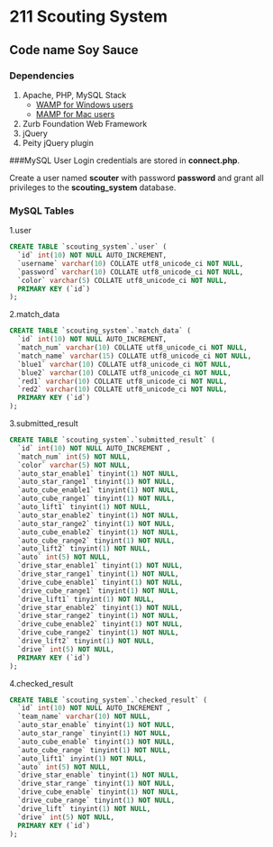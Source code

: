 # 211 Scouting System
## Code name Soy Sauce

### Dependencies
1. Apache, PHP, MySQL Stack
   * [WAMP for Windows users](www.wampserver.com)
   * [MAMP for Mac users](www.mamp.info)
2. Zurb Foundation Web Framework
3. jQuery
4. Peity jQuery plugin

###MySQL User
Login credentials are stored in **connect.php**.

Create a user named **scouter** with password **password** and grant all privileges to the **scouting_system** database.

### MySQL Tables
1.user
```sql
CREATE TABLE `scouting_system`.`user` (
  `id` int(10) NOT NULL AUTO_INCREMENT,
  `username` varchar(10) COLLATE utf8_unicode_ci NOT NULL,
  `password` varchar(10) COLLATE utf8_unicode_ci NOT NULL,
  `color` varchar(5) COLLATE utf8_unicode_ci NOT NULL,
  PRIMARY KEY (`id`)
);
```
2.match_data
```sql
CREATE TABLE `scouting_system`.`match_data` (
  `id` int(10) NOT NULL AUTO_INCREMENT,
  `match_num` varchar(10) COLLATE utf8_unicode_ci NOT NULL,
  `match_name` varchar(15) COLLATE utf8_unicode_ci NOT NULL,
  `blue1` varchar(10) COLLATE utf8_unicode_ci NOT NULL,
  `blue2` varchar(10) COLLATE utf8_unicode_ci NOT NULL,
  `red1` varchar(10) COLLATE utf8_unicode_ci NOT NULL,
  `red2` varchar(10) COLLATE utf8_unicode_ci NOT NULL,
  PRIMARY KEY (`id`)
);
```
3.submitted_result
```sql
CREATE TABLE `scouting_system`.`submitted_result` (
  `id` int(10) NOT NULL AUTO_INCREMENT ,
  `match_num` int(5) NOT NULL,
  `color` varchar(5) NOT NULL,
  `auto_star_enable1` tinyint(1) NOT NULL,
  `auto_star_range1` tinyint(1) NOT NULL,
  `auto_cube_enable1` tinyint(1) NOT NULL,
  `auto_cube_range1` tinyint(1) NOT NULL,
  `auto_lift1` tinyint(1) NOT NULL,
  `auto_star_enable2` tinyint(1) NOT NULL,
  `auto_star_range2` tinyint(1) NOT NULL,
  `auto_cube_enable2` tinyint(1) NOT NULL,
  `auto_cube_range2` tinyint(1) NOT NULL,
  `auto_lift2` tinyint(1) NOT NULL,
  `auto` int(5) NOT NULL,
  `drive_star_enable1` tinyint(1) NOT NULL,
  `drive_star_range1` tinyint(1) NOT NULL,
  `drive_cube_enable1` tinyint(1) NOT NULL,
  `drive_cube_range1` tinyint(1) NOT NULL,
  `drive_lift1` tinyint(1) NOT NULL,
  `drive_star_enable2` tinyint(1) NOT NULL,
  `drive_star_range2` tinyint(1) NOT NULL,
  `drive_cube_enable2` tinyint(1) NOT NULL,
  `drive_cube_range2` tinyint(1) NOT NULL,
  `drive_lift2` tinyint(1) NOT NULL,
  `drive` int(5) NOT NULL,
  PRIMARY KEY (`id`)
);
```
4.checked_result
```sql
CREATE TABLE `scouting_system`.`checked_result` (
  `id` int(10) NOT NULL AUTO_INCREMENT ,
  `team_name` varchar(10) NOT NULL,
  `auto_star_enable` tinyint(1) NOT NULL,
  `auto_star_range` tinyint(1) NOT NULL,
  `auto_cube_enable` tinyint(1) NOT NULL,
  `auto_cube_range` tinyint(1) NOT NULL,
  `auto_lift1` inyint(1) NOT NULL,
  `auto` int(5) NOT NULL,
  `drive_star_enable` tinyint(1) NOT NULL,
  `drive_star_range` tinyint(1) NOT NULL,
  `drive_cube_enable` tinyint(1) NOT NULL,
  `drive_cube_range` tinyint(1) NOT NULL,
  `drive_lift` tinyint(1) NOT NULL,
  `drive` int(5) NOT NULL,
  PRIMARY KEY (`id`)
);
```
